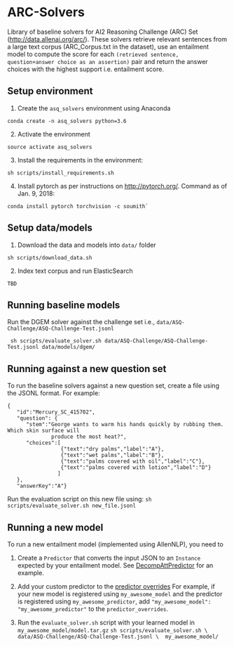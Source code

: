 # ARC-Solvers
Library of baseline solvers for AI2 Reasoning Challenge (ARC) Set (http://data.allenai.org/arc/). 
These solvers retrieve relevant sentences from a large text corpus (ARC_Corpus.txt in the dataset), 
use an entailment model to compute the score for each `(retrieved sentence, question+answer choice as an assertion)` pair
 and return the answer choices with the highest support i.e. entailment score. 
 
 ## Setup environment
 1. Create the `asq_solvers` environment using Anaconda
 
   ```
   conda create -n asq_solvers python=3.6
   ```
 
 2. Activate the environment
 
   ```
   source activate asq_solvers
   ```
 
 3. Install the requirements in the environment: 
 
   ```
   sh scripts/install_requirements.sh
   ```
 
 4. Install pytorch as per instructions on <http://pytorch.org/>. Command as of Jan. 9, 2018:
 
   ```
   conda install pytorch torchvision -c soumith`
   ```
  

 ## Setup data/models
 1. Download the data and models into `data/` folder
  ```
  sh scripts/download_data.sh
  ```
  
 2. Index text corpus and run ElasticSearch
  ```
  TBD
  ``` 
 
 ## Running baseline models
 Run the DGEM solver against the challenge set i.e., `data/ASQ-Challenge/ASQ-Challenge-Test.jsonl`
  
   ```
    sh scripts/evaluate_solver.sh data/ASQ-Challenge/ASQ-Challenge-Test.jsonl data/models/dgem/
   ```
 
 ## Running against a new question set
 To run the baseline solvers against a new question set, create a file using the JSONL format.
 For example:
 ```
 {
    "id":"Mercury_SC_415702",
    "question": {
       "stem":"George wants to warm his hands quickly by rubbing them. Which skin surface will
               produce the most heat?",
       "choices":[
				  {"text":"dry palms","label":"A"},
				  {"text":"wet palms","label":"B"},
				  {"text":"palms covered with oil","label":"C"},
				  {"text":"palms covered with lotion","label":"D"}
                 ]
    },
    "answerKey":"A"}
 ``` 
  Run the evaluation script on this new file using: `sh scripts/evaluate_solver.sh new_file.jsonl`
  
  
 ## Running a new model
  To run a new entailment model (implemented using AllenNLP), you need to 
   1. Create a `Predictor` that converts the input JSON to an `Instance` expected by your 
   entailment model. See [DecompAttPredictor](asq_solvers/service/predictors/decompatt_qa_predictor.py)
   for an example.
     
   2. Add your custom predictor to the [predictor overrides](blob/basic_solver/asq_solvers/commands/__init__.py#L7)
   For example, if your new model is registered using `my_awesome_model` and the predictor is 
   registered using `my_awesome_predictor`, add `"my_awesome_model": "my_awesome_predictor"` to 
   the `predictor_overrides`.
   
   3. Run the `evaluate_solver.sh` script with your learned model in `my_awesome_model/model.tar.gz`
    ```
     sh scripts/evaluate_solver.sh \
        data/ASQ-Challenge/ASQ-Challenge-Test.jsonl \ 
        my_awesome_model/
    ``` 
     
